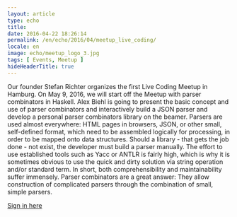 ```yaml
---
layout: article
type: echo
title:
date: 2016-04-22 18:26:14
permalink: /en/echo/2016/04/meetup_live_coding/
locale: en
image: echo/meetup_logo_3.jpg
tags: [ Events, Meetup ]
hideHeaderTitle: true
---
```


Our founder Stefan Richter organizes the first Live Coding Meetup in Hamburg. On May 9, 2016, we will start off the Meetup with parser combinators in Haskell. Alex Biehl is going to present the basic concept and use of parser combinators and interactively build a JSON parser and develop a personal parser combinators library on the beamer. Parsers are used almost everywhere: HTML pages in browsers, JSON, or other small, self-defined format, which need to be assembled logically for processing, in order to be mapped onto data structures. Should a library - that gets the job done - not exist, the developer must build a parser manually. The effort to use established tools such as Yacc or ANTLR is fairly high, which is why it is sometimes obvious to use the quick and dirty solution via string operation and/or standard term. In short, both comprehensibility and maintainability suffer immensely. Parser combinators are a great answer: They allow construction of complicated parsers through the combination of small, simple parsers.

[Sign in here](http://www.meetup.com/de-DE/Hamburg-Live-Coding-Meetup/events/230460632/?rv=ea1)


